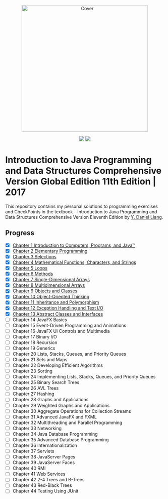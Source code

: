 <p align="center">
  <a href="https://bit.ly/2IMBXEE">
  <img src="https://www.pearsonhighered.com/assets/bigcovers/1/2/9/2/1292221879.JPG" 
  height="400" 
  title="Introduction to Java Programming and Data Structures" 
alt="Cover"></a>
</p>
<p align="center">
<img src="https://img.shields.io//44 Inheritance and Polymorphism-blue.svg" />
  <img src="https://img.shields.io/badge/Made%20With-Java 11/17-purple.svg" />
</p>

# Introduction to Java Programming and Data Structures Comprehensive Version Global Edition 11th Edition | 2017

This repository contains my personal solutions to programming exercises and CheckPoints in the textbook - Introduction to Java Programming and Data Structures Comprehensive Version Eleventh Edition by [Y. Daniel Liang](https://yongdanielliang.github.io/).

## Progress

- [x] [Chapter 1 Introduction to Computers, Programs, and Java™](src/main/java/chapter1_Intro)
- [x] [Chapter 2 Elementary Programming](src/main/java/chapter2_Elementary_Programming)
- [x] [Chapter 3 Selections](src/main/java/chapter3_Selections)
- [x] [Chapter 4 Mathematical Functions, Characters, and Strings](src/main/java/chapter4_Math_Characters_Strings)
- [x] [Chapter 5 Loops](src/main/java/chapter5_Loops)
- [x] [Chapter 6 Methods](src/main/java/chapter6_Methods)
- [x] [Chapter 7 Single-Dimensional Arrays](src/main/java/chapter7_SD_Arrays)
- [x] [Chapter 8 Multidimensional Arrays](src/main/java/chapter8_MD_Arrays)
- [x] [Chapter 9 Objects and Classes](src/main/java/chapter9_Objects_and_Classes)
- [x] [Chapter 10 Object-Oriented Thinking](src/main/java/chapter10_Object_Oriented_Thinking)
- [x] [Chapter 11 Inheritance and Polymorphism](src/main/java/chapter11_Inheritance_and_Polymorphism)
- [x] [Chapter 12 Exception Handling and Text I/O](src/main/java/chapter_12_exception_handling_and_text_io)
- [x] [Chapter 13 Abstract Classes and Interfaces](src/main/java/chapter_13_abstract_classes_and_interfaces)
- [ ] Chapter 14 JavaFX Basics
- [ ] Chapter 15 Event-Driven Programming and Animations
- [ ] Chapter 16 JavaFX UI Controls and Multimedia
- [ ] Chapter 17 Binary I/O
- [ ] Chapter 18 Recursion
- [ ] Chapter 19 Generics
- [ ] Chapter 20 Lists, Stacks, Queues, and Priority Queues
- [ ] Chapter 21 Sets and Maps
- [ ] Chapter 22 Developing Efficient Algorithms
- [ ] Chapter 23 Sorting
- [ ] Chapter 24 Implementing Lists, Stacks, Queues, and Priority Queues
- [ ] Chapter 25 Binary Search Trees
- [ ] Chapter 26 AVL Trees
- [ ] Chapter 27 Hashing
- [ ] Chapter 28 Graphs and Applications
- [ ] Chapter 29 Weighted Graphs and Applications
- [ ] Chapter 30 Aggregate Operations for Collection Streams
- [ ] Chapter 31 Advanced JavaFX and FXML
- [ ] Chapter 32 Multithreading and Parallel Programming
- [ ] Chapter 33 Networking
- [ ] Chapter 34 Java Database Programming
- [ ] Chapter 35 Advanced Database Programming
- [ ] Chapter 36 Internationalization
- [ ] Chapter 37 Servlets
- [ ] Chapter 38 JavaServer Pages
- [ ] Chapter 39 JavaServer Faces
- [ ] Chapter 40 RMI
- [ ] Chapter 41 Web Services
- [ ] Chapter 42 2-4 Trees and B-Trees
- [ ] Chapter 43 Red-Black Trees
- [ ] Chapter 44 Testing Using JUnit
